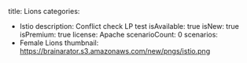 title: Lions
categories:
  - Istio
description: Conflict check LP test
isAvailable: true
isNew: true
isPremium: true
license: Apache
scenarioCount: 0
scenarios:
  - Female Lions
thumbnail: https://brainarator.s3.amazonaws.com/new/pngs/istio.png
